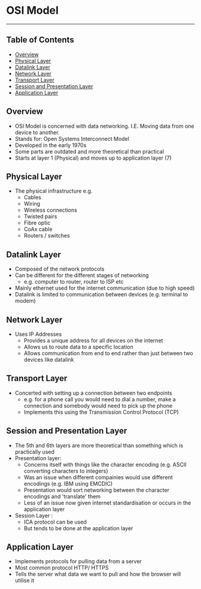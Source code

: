 # OSI Model

- - - -

## Table of Contents

* [Overview](https://github.com/Sam-Ballantyne/DevNotes/blob/main/Networks/OsiModel.md#overview)
* [Physical Layer](https://github.com/Sam-Ballantyne/DevNotes/blob/main/Networks/OsiModel.md#physical-layer)
* [Datalink Layer](https://github.com/Sam-Ballantyne/DevNotes/blob/main/Networks/OsiModel.md#datalink-layer)
* [Network Layer](https://github.com/Sam-Ballantyne/DevNotes/blob/main/Networks/OsiModel.md#network-layer)
* [Transport Layer](https://github.com/Sam-Ballantyne/DevNotes/blob/main/Networks/OsiModel.md#transport-layer)
* [Session and Presentation Layer](https://github.com/Sam-Ballantyne/DevNotes/blob/main/Networks/OsiModel.md#session-and-presentation-layer)
* [Application Layer](https://github.com/Sam-Ballantyne/DevNotes/blob/main/Networks/OsiModel.md#application-layer)

## Overview

* OSI Model is concerned with data networking. I.E. Moving data from one device to another.
* Stands for: Open Systems Interconnect Model
* Developed in the early 1970s
* Some parts are outdated and more theoretical than practical
* Starts at layer 1 (Physical) and moves up to application layer (7)

## Physical Layer

* The physical infrastructure e.g.
  * Cables
  * Wiring
  * Wireless connections
  * Twisted pairs
  * Fibre optic
  * CoAx cable
  * Routers / switches

## Datalink Layer

* Composed of the network protocols
* Can be different for the different stages of networking
  * e.g. computer to router, router to ISP etc
* Mainly ethernet used for the internet communication (due to high speed)
* Datalink is limited to communication between devices (e.g. terminal to modem)

## Network Layer

* Uses IP Addresses
  * Provides a unique address for all devices on the internet
  * Allows us to route data to a specific location
  * Allows communication from end to end rather than just between two devices like datalink

## Transport Layer

* Concerted with setting up a connection between two endpoints
  * e.g. for a phone call you would need to dial a number, make a connection and somebody would need to pick up the phone
  * Implements this using the Transmission Control Protocol (TCP)

## Session and Presentation Layer

* The 5th and 6th layers are more theoretical than something which is practically used
* Presentation layer:
  * Concerns itself with things like the character encoding (e.g. ASCII converting characters to integers)
  * Was an issue when different compainies would use different encodings (e.g. IBM using EMCDIC)
  * Presentation would sort networking between the character encodings and 'translate' them
  * Less of an issue now given internet standardisation or occurs in the application layer
* Session Layer :
  * ICA protocol can be used
  * But tends to be done at the application layer

## Application Layer

* Implements protocols for pulling data from a server
* Most common protocol HTTP/ HTTPS
* Tells the server what data we want to pull and how the browser will utilise it
